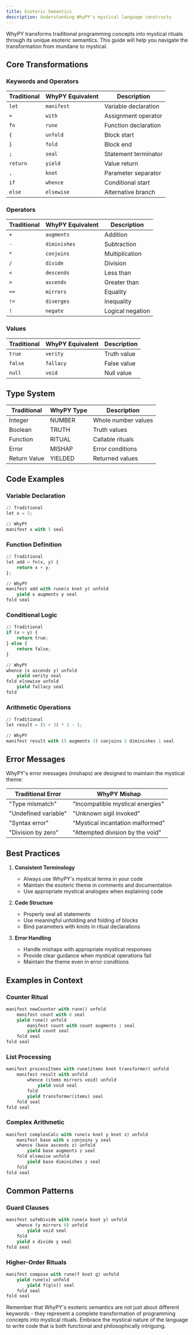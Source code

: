 ```yaml
---
title: Esoteric Semantics
description: Understanding WhyPY's mystical language constructs
---
```


WhyPY transforms traditional programming concepts into mystical rituals through its unique esoteric semantics. This guide will help you navigate the transformation from mundane to mystical.

## Core Transformations

### Keywords and Operators

| Traditional | WhyPY Equivalent | Description |
|------------|------------------|-------------|
| `let` | `manifest` | Variable declaration |
| `=` | `with` | Assignment operator |
| `fn` | `rune` | Function declaration |
| `{` | `unfold` | Block start |
| `}` | `fold` | Block end |
| `;` | `seal` | Statement terminator |
| `return` | `yield` | Value return |
| `,` | `knot` | Parameter separator |
| `if` | `whence` | Conditional start |
| `else` | `elsewise` | Alternative branch |

### Operators

| Traditional | WhyPY Equivalent | Description |
|------------|------------------|-------------|
| `+` | `augments` | Addition |
| `-` | `diminishes` | Subtraction |
| `*` | `conjoins` | Multiplication |
| `/` | `divide` | Division |
| `<` | `descends` | Less than |
| `>` | `ascends` | Greater than |
| `==` | `mirrors` | Equality |
| `!=` | `diverges` | Inequality |
| `!` | `negate` | Logical negation |

### Values

| Traditional | WhyPY Equivalent | Description |
|------------|------------------|-------------|
| `true` | `verity` | Truth value |
| `false` | `fallacy` | False value |
| `null` | `void` | Null value |

## Type System

| Traditional | WhyPY Type | Description |
|------------|------------|-------------|
| Integer | NUMBER | Whole number values |
| Boolean | TRUTH | Truth values |
| Function | RITUAL | Callable rituals |
| Error | MISHAP | Error conditions |
| Return Value | YIELDED | Returned values |

## Code Examples

### Variable Declaration
```python
// Traditional
let x = 5;

// WhyPY
manifest x with 5 seal
```

### Function Definition
```python
// Traditional
let add = fn(x, y) {
    return x + y;
};

// WhyPY
manifest add with rune(x knot y) unfold
    yield x augments y seal
fold seal
```

### Conditional Logic
```python
// Traditional
if (x > y) {
    return true;
} else {
    return false;
}

// WhyPY
whence (x ascends y) unfold
    yield verity seal
fold elsewise unfold
    yield fallacy seal
fold
```

### Arithmetic Operations
```python
// Traditional
let result = (5 + 3) * 2 - 1;

// WhyPY
manifest result with (5 augments 3) conjoins 2 diminishes 1 seal
```

## Error Messages

WhyPY's error messages (mishaps) are designed to maintain the mystical theme:

| Traditional Error | WhyPY Mishap |
|------------------|--------------|
| "Type mismatch" | "Incompatible mystical energies" |
| "Undefined variable" | "Unknown sigil invoked" |
| "Syntax error" | "Mystical incantation malformed" |
| "Division by zero" | "Attempted division by the void" |

## Best Practices

1. **Consistent Terminology**
   - Always use WhyPY's mystical terms in your code
   - Maintain the esoteric theme in comments and documentation
   - Use appropriate mystical analogies when explaining code

2. **Code Structure**
   - Properly seal all statements
   - Use meaningful unfolding and folding of blocks
   - Bind parameters with knots in ritual declarations

3. **Error Handling**
   - Handle mishaps with appropriate mystical responses
   - Provide clear guidance when mystical operations fail
   - Maintain the theme even in error conditions

## Examples in Context

### Counter Ritual
```python
manifest newCounter with rune() unfold
    manifest count with 0 seal
    yield rune() unfold
        manifest count with count augments 1 seal
        yield count seal
    fold seal
fold seal
```

### List Processing
```python
manifest processItems with rune(items knot transformer) unfold
    manifest result with unfold
        whence (items mirrors void) unfold
            yield void seal
        fold
        yield transformer(items) seal
    fold seal
fold seal
```

### Complex Arithmetic
```python
manifest complexCalc with rune(x knot y knot z) unfold
    manifest base with x conjoins y seal
    whence (base ascends z) unfold
        yield base augments z seal
    fold elsewise unfold
        yield base diminishes z seal
    fold
fold seal
```

## Common Patterns

### Guard Clauses
```python
manifest safeDivide with rune(x knot y) unfold
    whence (y mirrors 0) unfold
        yield void seal
    fold
    yield x divide y seal
fold seal
```

### Higher-Order Rituals
```python
manifest compose with rune(f knot g) unfold
    yield rune(x) unfold
        yield f(g(x)) seal
    fold seal
fold seal
```

Remember that WhyPY's esoteric semantics are not just about different keywords - they represent a complete transformation of programming concepts into mystical rituals. Embrace the mystical nature of the language to write code that is both functional and philosophically intriguing.